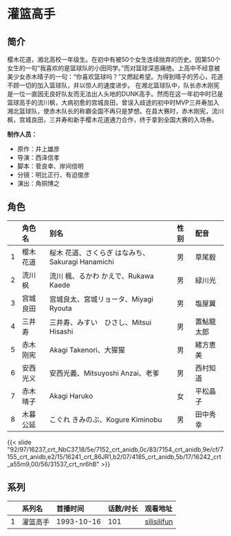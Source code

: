 # 灌篮高手


## 简介

樱木花道，湘北高校一年级生。在初中有被50个女生连续抛弃的历史。因第50个女生的一句“我喜欢的是篮球队的小田同学。”而对篮球深恶痛绝。上高中不经意被美少女赤木晴子的一句：“你喜欢篮球吗？”又燃起希望。为得到晴子的芳心，花道不顾一切的加入篮球队，并以惊人的速度进步。
在湘北篮球队中，队长赤木刚宪是一位一直因无良好队友而无法出人头地的DUNK高手。然而在这一年初中时已是篮球高手的流川枫，大病初愈的宫城良田，曾误入歧途的初中时MVP三井寿加入湘北篮球队，使赤木队长的称霸全国不再只是梦想。在县大赛时，赤木刚宪，流川枫，宫城良田，三井寿和新手樱木花道通力合作，终于拿到全国大赛的入场券。

**制作人员：**
- 原作：井上雄彦
- 导演：西泽信孝
- 脚本：菅良幸、岸间信明
- 分镜：明比正行、有迫俊彦
- 演出：角铜博之

## 角色

|     |   角色名   |   别名  | 性别 |  配音  |
|:--- |:------  |:----      |:---  |:--   |
| 1 | 樱木花道 | 桜木 花道、さくらぎ はなみち、Sakuragi Hanamichi | 男 | 草尾毅 |
| 2 | 流川枫 | 流川 楓、るかわ かえで、Rukawa Kaede | 男 | 緑川光 |
| 3 | 宫城良田 | 宫城良太、宮城リョータ、Miyagi Ryouta | 男 | 塩屋翼 |
| 4 | 三井寿 | 三井寿、みすい　ひさし、Mitsui Hisashi | 男 | 置鮎龍太郎 |
| 5 | 赤木刚宪 | Akagi Takenori、大猩猩 | 男 | 緒方恵美 |
| 6 | 安西光义 | 安西光義、Mitsuyoshi Anzai、老爹 | 男 | 西村知道 |
| 7 | 赤木晴子 | Akagi Haruko | 女 | 平松晶子 |
| 8 | 木暮公延 | こぐれ きみのぶ、Kogure Kiminobu | 男 | 田中秀幸 |

{{< slide "92/97/16237_crt_NbC37,18/5e/7152_crt_anidb,0c/83/7154_crt_anidb,9e/cf/7155_crt_anidb,e2/15/16241_crt_86JR1,b2/07/4185_crt_anidb,5b/17/16242_crt_a55m9,00/56/31537_crt_nr6hB" >}}

## 系列

|     |   系列名   |   首播时间  | 话数/时长  | 观看地址 |
|:---  |:------    |:----      |:---       |:---  |
| 1 | 灌篮高手 | 1993-10-16 | 101 | [silisilifun](https://www.silisilifun.com/vodplay/Ae77777Z/4/1/)  |

<!--

## 配乐

{{< music auto="https://y.qq.com/n/yqq/album/.html" >}}

## MAD

{{< media auto="mad/slam_dunk" >}}

-->



